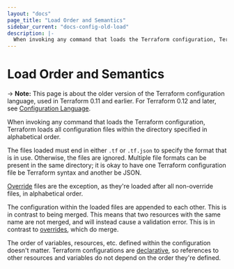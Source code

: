 ```yaml
---
layout: "docs"
page_title: "Load Order and Semantics"
sidebar_current: "docs-config-old-load"
description: |-
  When invoking any command that loads the Terraform configuration, Terraform loads all configuration files within the directory specified in alphabetical order.
---
```


# Load Order and Semantics

-> **Note:** This page is about the older version of the Terraform configuration
language, used in Terraform 0.11 and earlier. For Terraform 0.12 and later, see
[Configuration Language](../configuration/index.html).

When invoking any command that loads the Terraform configuration,
Terraform loads all configuration files within the directory
specified in alphabetical order.

The files loaded must end in
either `.tf` or `.tf.json` to specify the format that is in use.
Otherwise, the files are ignored. Multiple file formats can
be present in the same directory; it is okay to have one Terraform
configuration file be Terraform syntax and another be JSON.

[Override](/docs/configuration/override.html)
files are the exception, as they're loaded after all non-override
files, in alphabetical order.

The configuration within the loaded files are appended to each
other. This is in contrast to being merged. This means that two
resources with the same name are not merged, and will instead
cause a validation error. This is in contrast to
[overrides](/docs/configuration/override.html),
which do merge.

The order of variables, resources, etc. defined within the
configuration doesn't matter. Terraform configurations are
[declarative](https://en.wikipedia.org/wiki/Declarative_programming),
so references to other resources and variables do not depend
on the order they're defined.
